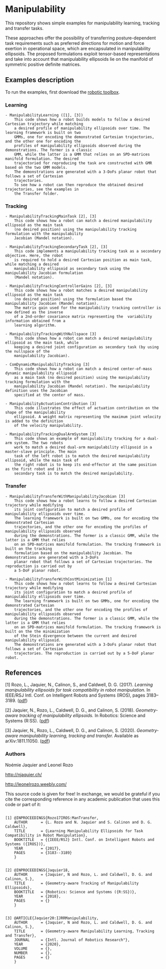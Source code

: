 # Manipulability
This repository shows simple examples for manipulability learning, tracking and transfer tasks. 

These approaches offer the possibility of transferring posture-dependent task requirements such as preferred directions for motion and force exertion in operational space, which are encapsulated in manipulability ellipsoids. The proposed formulations exploit tensor-based representations and take into account that manipulability ellipsoids lie on the manifold of symmetric positive definite matrices.

## Examples description
To run the examples, first download the [robotic toolbox](https://github.com/petercorke/robotics-toolbox-matlab).

### Learning
	- ManipulabilityLearning ([1], [3])
		This code shows how a robot builds models to follow a desired Cartesian trajectory while matching 
		a desired profile of manipulability ellipsoids over time. The learning framework is built on two 
		GMMs, one for encoding the demonstrated Cartesian trajectories, and the other one for encoding the
		profiles of manipulability ellipsoids observed during the demonstrations. The former is a classic 
		GMM, while the latter is a GMM that relies on an SPD-matrices manifold formulation. The desired
		trajectoried for reproducing the task are constructed with GMR based on the two GMM models. 
		The demonstrations are generated with a 3-DoFs planar robot that follows a set of Cartesian	
		trajectories. 
		To see how a robot can then reproduce the obtained desired trajectories, see the examples in 
		the Transfer folder.

### Tracking
	- ManipulabilityTrackingMainTask [2], [3]
		This code shows how a robot can match a desired manipulability ellipsoid as the main task 
		(no desired position) using the manipulability tracking formulation with the manipulability 
		Jacobian (Mandel notation).

	- ManipulabilityTrackingSecondaryTask [2], [3]
		This code implements a manipulability tracking task as a secondary objective. Here, the robot 
		is required to hold a desired Cartesian position as main task, while matching a desired 
		manipulability ellipsoid as secondary task using the manipulability Jacobian formulation 
		(Mandel notation). 

	- ManipulabilityTrackingControllerGains [2], [3]
		This code shows how a robot matches a desired manipulability ellipsoid as the main task 
		(no desired position) using the formulation based the manipulability Jacobien (Mandel notation). 
		The matrix gain used for the manipulability tracking controller is now defined as the inverse 
		of a 2nd-order covariance matrix representing the  variability information obtained from a 
		learning algorithm. 

	- ManipulabilityTrackingWithNullspace [3]
		This code shows how a robot can match a desired manipulability ellipsoid as the main task, while
		keeping a desired joint configuration as secondary task (by using the nullspace of the 
		manipulability Jacobian).

	- ComDynamicManipulabilityTracking [3]
		This code shows how a robot can match a desired center-of-mass dynamic manipulability ellipsoid 
		as a main task (no desired position) using the manipulability tracking formulation with the
		manipulability Jacobian (Mandel notation). The manipulability definition uses the Jacobian 
		specified at the center of mass.

	- ManipulabilityActuationContribution [3]
		This code illustrates the effect of actuation contribution on the shape of the manipulability
		ellipsoid. A weight matrix representing the maximum joint velocity is added to the definition 
		of the velocity manipulability.

	- ManipulabilityTrackingDualArmSystem [3]
		This code shows an example of manipulability tracking for a dual-arm system. The two robots 
		work to match a desired dual-arm manipulability ellipsoid in a master-slave principle. The main 
		task of the left robot is to match the desired manipulability ellipsoid, while the main task of 
		the right robot is to keep its end-effector at the same position as the first robot and its 
		secondary task is to match the desired manipulability.

### Transfer
	- ManipulabilityTransferWithManipulabilityJacobian [3]
		This code shows how a robot learns to follow a desired Cartesian trajectory while modifying 
		its joint configuration to match a desired profile of manipulability ellipsoids over time. 
		The learning framework is built on two GMMs, one for encoding the demonstrated Cartesian 
		trajectories, and the other one for encoding the profiles of manipulability ellipsoids observed 
		during the demonstrations. The former is a classic GMM, while the latter is a GMM that relies 
		on an SPD-matrices manifold formulation. The tracking framework is built on the tracking 
		formulation based on the manipulability Jacobian. The demonstrations are generated with a 3-DoFs 
		planar robot that follows a set of Cartesian trajectories. The reproduction is carried out by 
		a 5-DoF planar robot.

	- ManipulabilityTransferWithCostMinimization [1]
		This code shows how a robot learns to follow a desired Cartesian trajectory while modifying 
		its joint configuration to match a desired profile of manipulability ellipsoids over time. 
		The learning framework is built on two GMMs, one for encoding the demonstrated Cartesian 
		trajectories, and the other one for encoding the profiles of manipulability ellipsoids observed 
		during the demonstrations. The former is a classic GMM, while the latter is a GMM that relies 
		on an SPD-matrices manifold formulation. The tracking framework is built on the the minimization
		of the Stein divergence between the current and desired manipulability ellipsoid. 
		The demonstrations are generated with a 3-DoFs planar robot that follows a set of Cartesian
		trajectories. The reproduction is carried out by a 5-DoF planar robot.

## References
[1] Rozo, L., Jaquier, N., Calinon, S., and Caldwell, D. G. (2017). *Learning manipulability ellipsoids for task compatibility in robot manipulation.* In IEEE/RSJ Intl. Conf. on Intelligent Robots and Systems (IROS), pages 3183–3189. ([pdf](https://leonelrozo.weebly.com/uploads/4/4/3/4/44342607/rozoiros17compressed.pdf))

[2] Jaquier, N., Rozo, L., Caldwell, D. G., and Calinon, S. (2018). *Geometry-aware tracking of manipulability ellipsoids.* In Robotics: Science and Systems (R:SS). ([pdf](http://njaquier.ch/files/RSS18_Jaquier_final.pdf))

[3] Jaquier, N., Rozo, L., Caldwell, D. G., and Calinon, S. (2020). *Geometry-aware manipulability learning, tracking and transfer.* Available as arXiv:1811.11050. ([pdf](http://njaquier.ch/files/ManipTransfer.pdf))

### Authors
Noémie Jaquier and Leonel Rozo

http://njaquier.ch/

http://leonelrozo.weebly.com/

This source code is given for free! In exchange, we would be grateful if you cite the corresponding reference in any academic publication that uses this code or part of it:

```

[1] @INPROCEEDINGS{Rozo17IROS:ManTransfer,
	AUTHOR 		= {L. Rozo and N. Jaquier and S. Calinon and D. G. Caldwell},
	TITLE 		= {Learning Manipulability Ellipsoids for Task Compatibility in Robot Manipulation},
	BOOKTITLE	= {{IEEE/RSJ} Intl. Conf. on Intelligent Robots and Systems ({IROS})},
	YEAR 		= {2017},
	PAGES 		= {3183--3189}
	}

 
[2] @INPROCEEDINGS{Jaquier18,
	AUTHOR		= {Jaquier, N and Rozo, L. and Caldwell, D. G. and Calinon, S.}, 
	TITLE		= {Geometry-aware Tracking of Manipulability Ellipsoids},
	BOOKTITLE	= {Robotics: Science and Systems ({R:SS})},
	YEAR		= {2018},
	PAGES		= {}
	}

 
[3] @ARTICLE{Jaquier20:IJRRManipulability,
	AUTHOR 		= {Jaquier, N and Rozo, L. and Caldwell, D. G. and Calinon, S.},
	TITLE   	= {Geometry-aware Manipulability Learning, Tracking and Transfer},
	JOURNAL 	= {Intl. Journal of Robotics Research"},
	YEAR    	= {2020},
	VOLUME  	= {},
	NUMBER  	= {},
	PAGES   	= {}
	}
```

